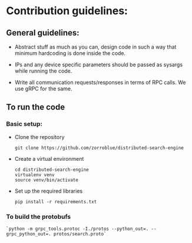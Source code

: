 # Contribution guidelines:

## General guidelines:

* Abstract stuff as much as you can, design code in such a way that minimum hardcoding is done inside the code.

* IPs and any device specific parameters should be passed as sysargs while running the code.

* Write all communication requests/responses in terms of RPC calls. We use gRPC for the same.


## To run the code

### Basic setup:

* Clone the repository

	`git clone https://github.com/zorroblue/distributed-search-engine`

* Create a virtual environment

	`cd distributed-search-engine` <br>
	`virtualenv venv` <br>
	`source venv/bin/activate` <br>

* Set up the required libraries

	`pip install -r requirements.txt`
 
 ### To build the protobufs

 	`python -m grpc_tools.protoc -I./protos --python_out=. --grpc_python_out=. protos/search.proto`
